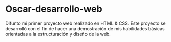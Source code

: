 # Oscar-desarrollo-web 
Difunto mi primer proyecto web realizado en HTML & CSS. Este proyecto se desarrolló con el fin de hacer una demostración de mis habilidades básicas orientadas a la estructuración y diseño de la web.

